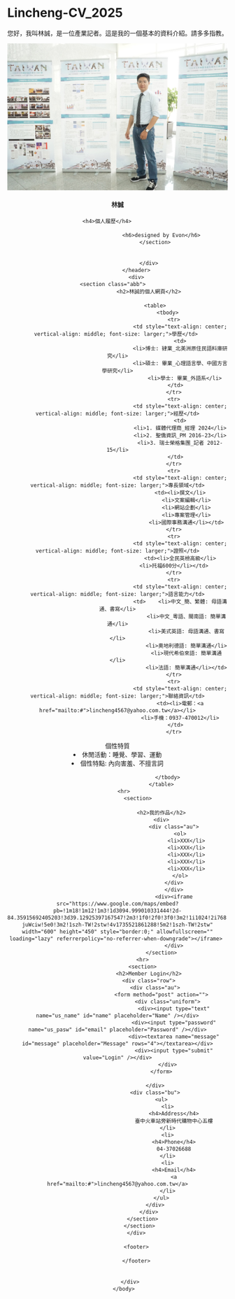 # Lincheng-CV_2025
您好，我叫林誠，是一位產業記者。這是我的一個基本的資料介紹。請多多指教。 

<html>
    <head>
		<title>林誠CV</title>
		<link rel="stylesheet" href="test0806.css">
		</head>
		<body>
			<div id="flset">
				<header class="xyz">
						<div>
						<section class="aba">
							<img src="Lincheng_CSD+.jpg"> 
							<h4>林誠</h4>
							
							<h4>個人履歷</h4>								
							
								<h6>designed by Evon</h6>
							</section>
							
							
						</div>
				</header>
				<div>
						<section class="abb">						
						<h2>林誠的個人網頁</h2>
						
							<table>
									<tbody>
										<tr>
											<td style="text-align: center; vertical-align: middle; font-size: larger;">學歷</td> 
											<td>
	   										<li>博士: 肄業_北美洲原住民語料庫研究</li>
	   										<li>碩士: 畢業_心理語言學、中國方言學研究</li>
	      										<li>學士: 畢業_外語系</li> 
											</td>	
										</tr>
										<tr>
											<td style="text-align: center; vertical-align: middle; font-size: larger;">經歷</td>
											<td>
	   										<li>1. 媒體代理商_經理 2024</li>
											<li>2. 聖僑資訊_PM 2016-23</li>
											<li>3. 瑞士榮格集團_記者 2012-15</li>
	   										</td>	
										</tr>
										<tr>
											<td style="text-align: center; vertical-align: middle; font-size: larger;">專長領域</td>
											<td><li>撰文</li>
												<li>文案編輯</li>
												<li>網站企劃</li>
												<li>專案管理</li>
												<li>國際事務溝通</li></td>
										</tr>
										<tr>
											<td style="text-align: center; vertical-align: middle; font-size: larger;">證照</td>
											<td><li>全民英檢高級</li>
	   										<li>托福600分</li></td>	
										</tr>
	  									<tr>
											<td style="text-align: center; vertical-align: middle; font-size: larger;">語言能力</td>
											<td>    <li>中文_簡、繁體: 母語溝通、書寫</li>
	   											<li>中文_粵語、閩南語: 簡單溝通</li>
												<li>美式英語: 母語溝通、書寫</li>
												<li>奧地利德語: 簡單溝通</li>
												<li>現代希伯來語: 簡單溝通</li>
												<li>法語: 簡單溝通</li></td>
										</tr>
										<tr>
											<td style="text-align: center; vertical-align: middle; font-size: larger;">聯絡資訊</td>
											<td><li>電郵：<a href="mailto:#">lincheng4567@yahoo.com.tw</a></li>
											<li>手機：0937-470012</li>
											</td>	
										</tr>
<tr>
											<td style="text-align: center; vertical-align: middle; font-size: larger;">個性特質</td>
											<td><li>休閒活動：睡覺、學習、運動</li>
											<li>個性特點: 內向害羞、不擅言詞</li>
											</td>	
										</tr>
											   
									</tbody>
								</table>
					<hr>			
								<section>				
									
								<h2>我的作品</h2>
								<div>
										<div class="au">
											<ol>
												<li>XXX</li>
												<li>XXX</li>
												<li>XXX</li>
												<li>XXX</li>
												<li>XXX</li>
											</ol>
										</div>
										</div>
										<div><iframe src="https://www.google.com/maps/embed?pb=!1m18!1m12!1m3!1d3094.999010331444!2d-84.35915692405203!3d39.12925397167547!2m3!1f0!2f0!3f0!3m2!1i1024!2i768!4f13.1!3m3!1m2!1s0x8841ab89b9d49753%3A0x25d68459912911a0!2zNjkxNSBWYWxsZXkgQXZlLCBDaW5jaW5uYXRpLCBPSCA0NTI0NOe-juWciw!5e0!3m2!1szh-TW!2stw!4v1735521861288!5m2!1szh-TW!2stw" width="600" height="450" style="border:0;" allowfullscreen="" loading="lazy" referrerpolicy="no-referrer-when-downgrade"></iframe> 
										</div>
								</section>
					<hr>
					<section>
						<h2>Member Login</h2>
						<div class="row">
							<div class="au">
								<form method="post" action="">
									<div class="uniform">
										<div><input type="text" name="us_name" id="name" placeholder="Name" /></div>
										<div><input type="password" name="us_pasw" id="email" placeholder="Password" /></div>
										<div><textarea name="message" id="message" placeholder="Message" rows="4"></textarea></div>
										<div><input type="submit" value="Login" /></div>
									</div>
								</form>
								
							</div>
							<div class="bu">
								<ul>
									<li>
										<h4>Address</h4>
										臺中火車站旁新時代購物中心五樓
									</li>
									<li>
										<h4>Phone</h4>
										04-37026688
									</li>
									<li>
										<h4>Email</h4>
										<a href="mailto:#">lincheng4567@yahoo.com.tw</a>
									</li>
								</ul>
							</div>
						</div>
					</section>
					</section>	
				</div>
				
				<footer>
				
				</footer>
		
		
			</div>
		</body>



</html>

